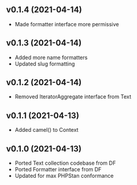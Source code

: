 ## v0.1.4 (2021-04-14)
* Made formatter interface more permissive

## v0.1.3 (2021-04-14)
* Added more name formatters
* Updated slug formatting

## v0.1.2 (2021-04-14)
* Removed IteratorAggregate interface from Text

## v0.1.1 (2021-04-13)
* Added camel() to Context

## v0.1.0 (2021-04-13)
* Ported Text collection codebase from DF
* Ported Formatter interface from DF
* Updated for max PHPStan conformance
